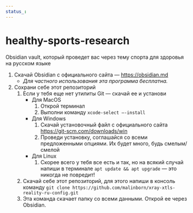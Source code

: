 ```yaml
---
status_:
---
```


# healthy-sports-research
Obsidian vault, который проведет вас через тему спорта для здоровья на русском языке

1. Скачай Obsidian с официального сайта — https://obsidian.md 
	- *Для частного использования эта программа бесплатна.* 
2. Сохрани себе этот репозиторий
	1. Если у тебя еще нет утилиты Git — скачай ее и установи
		- Для MacOS
			1. Открой терминал
			2. Выполни команду `xcode-select –-install`
		- Для Windows 
			1. Скачай установочный файл с официального сайта https://git-scm.com/downloads/win 
			2. Проведи установку, соглашайся со всеми предложенными опциями. Их будет много, будь смелым/смелой
		- Для Linux
			1. Скорее всего у тебя все есть и так, но на всякий случай напиши в терминале `apt update && apt upgrade` — это никогда не повредит!
	2. Скачай себе этот репозиторий, для этого напиши в консоль команду `git clone https://github.com/malinborn/xray-xtls-reality-ru-config.git`
	3. Эта команда скачает папку со всеми данными. Открой ее через Obsidian. 